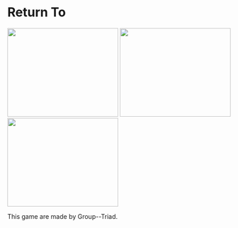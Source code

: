 # Return To
<img src ="https://github.com/FangfangLyu/Return-To/blob/master/Game%20Plan/capture%201.JPG" width = "250" height = "200">             <img src = "https://github.com/FangfangLyu/Return-To/blob/master/Game%20Plan/Capture%202.JPG" width = "250" height = "200">            <img src = "https://github.com/FangfangLyu/Return-To/blob/master/Game%20Plan/Capture%203.JPG" width = "250" height = "200">
<p>This game are made by Group--Triad.</p>
